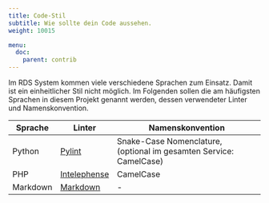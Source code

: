 ```yaml
---
title: Code-Stil
subtitle: Wie sollte dein Code aussehen.
weight: 10015

menu:
  doc:
    parent: contrib
---
```


Im RDS System kommen viele verschiedene Sprachen zum Einsatz. Damit ist ein einheitlicher Stil nicht möglich. Im Folgenden sollen die am häufigsten Sprachen in diesem Projekt genannt werden, dessen verwendeter Linter und Namenskonvention.

| Sprache  | Linter                                                                                                  | Namenskonvention                                                       |
| -------- | ------------------------------------------------------------------------------------------------------- | ---------------------------------------------------------------------- |
| Python   | [Pylint](https://code.visualstudio.com/docs/python/linting)                                             | Snake-Case Nomenclature, (optional im gesamten Service: CamelCase) |
| PHP      | [Intelephense](https://marketplace.visualstudio.com/items?itemName=bmewburn.vscode-intelephense-client) | CamelCase                                                              |
| Markdown | [Markdown](https://marketplace.visualstudio.com/items?itemName=yzhang.markdown-all-in-one)              | -                                                                      |